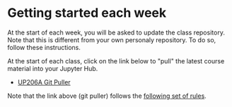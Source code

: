 # Getting started each week
At the start of each week, you will be asked to update the class repository. Note that this is different from your own personaly repository. To do so, follow these instructions.

At the start of each class, click on the link below to "pull" the latest course material into your Jupyter Hub.

- [UP206A Git Puller](https://jupyter.idre.ucla.edu/hub/user-redirect/git-pull?repo=https%3A%2F%2Fgithub.com%2Fyohman%2F21W-UP206A&urlpath=lab%2Ftree%2F21W-UP206A%2F&branch=master)

Note that the link above (git puller) follows the [following set of rules](https://jupyterhub.github.io/nbgitpuller/topic/automatic-merging.html#topic-automatic-merging).
